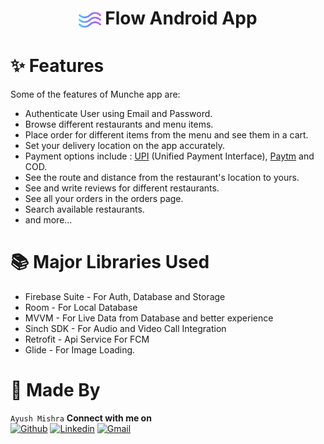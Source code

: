   
<h1 align="center"><img align="center" src="https://github.com/ayush8385/Flow/blob/master/app/src/main/res/drawable-v24/flow.png" alt="animated" width = 7%/> Flow Android App</h1>

# ✨ Features

Some of the features of Munche app are:

- Authenticate User using Email and Password.
- Browse different restaurants and menu items.
- Place order for different items from the menu and see them in a cart.
- Set your delivery location on the app accurately.
- Payment options include : <a href="https://www.npci.org.in/what-we-do/upi/product-overview">UPI</a> (Unified Payment Interface), <a href="https://developer.paytm.com/docs/v1/android-sdk/">Paytm</a> and COD.
- See the route and distance from the restaurant's location to yours.
- See and write reviews for different restaurants.
- See all your orders in the orders page.
- Search available restaurants.
- and more...

# 📚 Major Libraries Used

- Firebase Suite - For Auth, Database and Storage
- Room - For Local Database
- MVVM - For Live Data from Database and better experience
- Sinch SDK - For Audio and Video Call Integration
- Retrofit - Api Service For FCM
- Glide - For Image Loading.

# 👨 Made By
`Ayush Mishra`
**Connect with me on**
</br>
[![Github](https://img.shields.io/badge/-Github-000?style=flat&logo=Github&logoColor=white)](https://github.com/ayush8385)
[![Linkedin](https://img.shields.io/badge/-LinkedIn-blue?style=flat&logo=Linkedin&logoColor=white)](https://www.linkedin.com/in/ayush8385/)
[![Gmail](https://img.shields.io/badge/-Gmail-c14438?style=flat&logo=Gmail&logoColor=white)](mailto:am838578@gmail.com)
 
```
